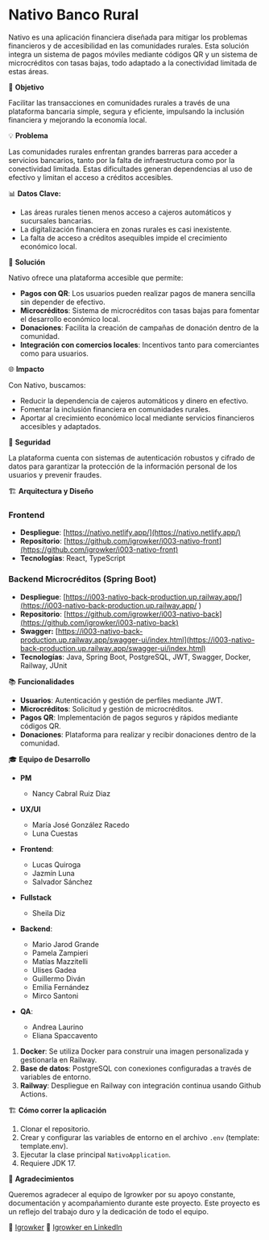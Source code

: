 # Nativo Banco Rural

Nativo es una aplicación financiera diseñada para mitigar los problemas financieros y de accesibilidad en las comunidades rurales. Esta solución integra un sistema de pagos móviles mediante códigos QR y un sistema de microcréditos con tasas bajas, todo adaptado a la conectividad limitada de estas áreas.

🚀 **Objetivo**

Facilitar las transacciones en comunidades rurales a través de una plataforma bancaria simple, segura y eficiente, impulsando la inclusión financiera y mejorando la economía local.

💡 **Problema**

Las comunidades rurales enfrentan grandes barreras para acceder a servicios bancarios, tanto por la falta de infraestructura como por la conectividad limitada. Estas dificultades generan dependencias al uso de efectivo y limitan el acceso a créditos accesibles.

📊 **Datos Clave:**

- Las áreas rurales tienen menos acceso a cajeros automáticos y sucursales bancarias.
- La digitalización financiera en zonas rurales es casi inexistente.
- La falta de acceso a créditos asequibles impide el crecimiento económico local.

🔧 **Solución**

Nativo ofrece una plataforma accesible que permite:
- **Pagos con QR**: Los usuarios pueden realizar pagos de manera sencilla sin depender de efectivo.
- **Microcréditos**: Sistema de microcréditos con tasas bajas para fomentar el desarrollo económico local.
- **Donaciones**: Facilita la creación de campañas de donación dentro de la comunidad.
- **Integración con comercios locales**: Incentivos tanto para comerciantes como para usuarios.

🌐 **Impacto**

Con Nativo, buscamos:
- Reducir la dependencia de cajeros automáticos y dinero en efectivo.
- Fomentar la inclusión financiera en comunidades rurales.
- Aportar al crecimiento económico local mediante servicios financieros accesibles y adaptados.

🔐 **Seguridad**

La plataforma cuenta con sistemas de autenticación robustos y cifrado de datos para garantizar la protección de la información personal de los usuarios y prevenir fraudes.

🏗️ **Arquitectura y Diseño**

### Frontend
- **Despliegue**: [https://nativo.netlify.app/](https://nativo.netlify.app/)
- **Repositorio**: [https://github.com/igrowker/i003-nativo-front](https://github.com/igrowker/i003-nativo-front)
- **Tecnologías**: React, TypeScript

### Backend Microcréditos (Spring Boot)
- **Despliegue**: [https://i003-nativo-back-production.up.railway.app/](https://i003-nativo-back-production.up.railway.app/ )
- **Repositorio**: [https://github.com/igrowker/i003-nativo-back](https://github.com/igrowker/i003-nativo-back)
- **Swagger:** [https://i003-nativo-back-production.up.railway.app/swagger-ui/index.html](https://i003-nativo-back-production.up.railway.app/swagger-ui/index.html)
- **Tecnologías**: Java, Spring Boot, PostgreSQL, JWT, Swagger, Docker, Railway, JUnit

📚 **Funcionalidades**

- **Usuarios**: Autenticación y gestión de perfiles mediante JWT.
- **Microcréditos**: Solicitud y gestión de microcréditos.
- **Pagos QR**: Implementación de pagos seguros y rápidos mediante códigos QR.
- **Donaciones**: Plataforma para realizar y recibir donaciones dentro de la comunidad.

🎓 **Equipo de Desarrollo**

- **PM**
  - Nancy Cabral Ruiz Diaz

- **UX/UI**
  - María José González Racedo
  - Luna Cuestas
       
- **Frontend**: 
  - Lucas Quiroga
  - Jazmín Luna
  - Salvador Sánchez

- **Fullstack**
  - Sheila Diz 

- **Backend**: 
  - Mario Jarod Grande
  - Pamela Zampieri
  - Matías Mazzitelli
  - Ulises Gadea
  - Guillermo Diván
  - Emilia Fernández
  - Mirco Santoni

- **QA**:
  - Andrea Laurino
  - Eliana Spaccavento


1. **Docker**: Se utiliza Docker para construir una imagen personalizada y gestionarla en Railway.
2. **Base de datos**: PostgreSQL con conexiones configuradas a través de variables de entorno.
3. **Railway**: Despliegue en Railway con integración continua usando Github Actions.

🏗️ **Cómo correr la aplicación**

1. Clonar el repositorio.
2. Crear y configurar las variables de entorno en el archivo `.env` (template: template.env).
3. Ejecutar la clase principal `NativoApplication`.
4. Requiere JDK 17.

🎉 **Agradecimientos**

Queremos agradecer al equipo de Igrowker por su apoyo constante, documentación y acompañamiento durante este proyecto. Este proyecto es un reflejo del trabajo duro y la dedicación de todo el equipo.

🚀 [Igrowker](https://igrowker.com/)
🚀 [Igrowker en LinkedIn](https://www.linkedin.com/company/igrowker/)
